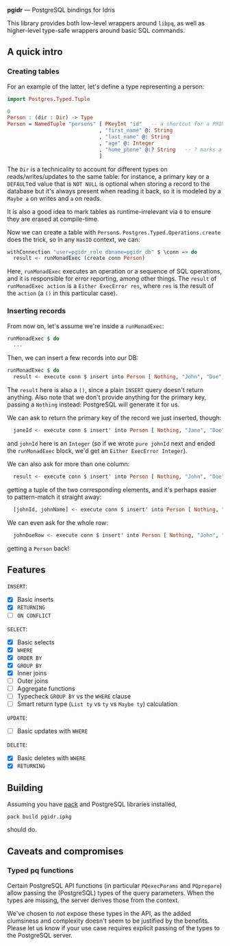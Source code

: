 **pgidr** — PostgreSQL bindings for Idris

This library provides both low-level wrappers around `libpq`,
as well as higher-level type-safe wrappers around basic SQL commands.

## A quick intro

### Creating tables

For an example of the latter, let's define a type representing a person:
```idris
import Postgres.Typed.Tuple

0
Person : (dir : Dir) -> Type
Person = NamedTuple "persons" [ PKeyInt "id"   -- a shortcut for a PRIMARY KEY that is SERIAL
                              , "first_name" @: String
                              , "last_name" @: String
                              , "age" @: Integer
                              , "home_phone" @:? String   -- ? marks a nullable field
                              ]
```
The `Dir` is a technicality to account for different types on reads/writes/updates to the same table:
for instance, a primary key or a `DEFAULT`ed value that is `NOT NULL`
is optional when storing a record to the database
but it's always present when reading it back,
so it is modeled by a `Maybe a` on writes and `a` on reads.

It is also a good idea to mark tables as runtime-irrelevant via `0` to ensure they are erased at compile-time.

Now we can create a table with `Person`s.
`Postgres.Typed.Operations.create` does the trick, so in any `HasIO` context, we can:
```idris
withConnection "user=pgidr_role dbname=pgidr_db" $ \conn => do
  result <- runMonadExec (create conn Person)
```
Here, `runMonadExec` executes an operation or a sequence of SQL operations,
and it is responsible for error reporting, among other things.
The `result` of `runMonadExec action` is a `Either ExecError res`,
where `res` is the result of the `action` (a `()` in this particular case).

### Inserting records

From now on, let's assume we're inside a `runMonadExec`:
```idris
runMonadExec $ do
  ...
```

Then, we can insert a few records into our DB:
```idris
runMonadExec $ do
  result <- execute conn $ insert into Person [ Nothing, "John", "Doe", 42, Nothing ]
```
The `result` here is also a `()`, since a plain `INSERT` query doesn't return anything.
Also note that we don't provide anything for the primary key, passing a `Nothing` instead:
PostgreSQL will generate it for us.

We can ask to return the primary key of the record we just inserted, though:
```idris
  janeId <- execute conn $ insert' into Person [ Nothing, "Jane", "Doe", 42, Just "555-55-55" ] { returning := column "id" }
```
and `johnId` here is an `Integer`
(so if we wrote `pure johnId` next and ended the `runMonadExec` block, we'd get an `Either ExecError Integer`).

We can also ask for more than one column:
```idris
  result <- execute conn $ insert' into Person [ Nothing, "John", "Doe", 42, Just "555-55-555" ] { returning := columns ["id", "first_name"] }
```
getting a tuple of the two corresponding elements, and it's perhaps easier to pattern-match it straight away:
```idris
  [johnId, johnName] <- execute conn $ insert' into Person [ Nothing, "John", "Doe", 42, Just "555-55-555" ] { returning := columns ["id", "first_name"] }
```
We can even ask for the whole row:
```idris
  johnDoeRow <- execute conn $ insert' into Person [ Nothing, "John", "Doe", 22, Nothing ] { returning := all }
```
getting a `Person` back!

## Features

`INSERT`:

* [x] Basic inserts
* [x] `RETURNING`
* [ ] `ON CONFLICT`

`SELECT`:

* [x] Basic selects
* [x] `WHERE`
* [x] `ORDER BY`
* [x] `GROUP BY`
* [x] Inner joins
* [ ] Outer joins
* [ ] Aggregate functions
* [ ] Typecheck `GROUP BY` vs the `WHERE` clause
* [ ] Smart return type (`List ty` vs `ty` vs `Maybe ty`) calculation

`UPDATE`:

* [ ] Basic updates with `WHERE`

`DELETE`:

* [x] Basic deletes with `WHERE`
* [x] `RETURNING`

## Building

Assuming you have [pack](https://github.com/stefan-hoeck/idris2-pack) and PostgreSQL libraries installed,
```shell
pack build pgidr.ipkg
```
should do.

## Caveats and compromises

### Typed pq functions

Certain PostgreSQL API functions (in particular `PQexecParams` and `PQprepare`)
allow passing the (PostgreSQL) types of the query parameters.
When the types are missing, the server derives those from the context.

We've chosen to _not_ expose these types in the API,
as the added clumsiness and complexity doesn't seem to be justified by the benefits.
Please let us know if your use case requires
explicit passing of the types to the PostgreSQL server.
